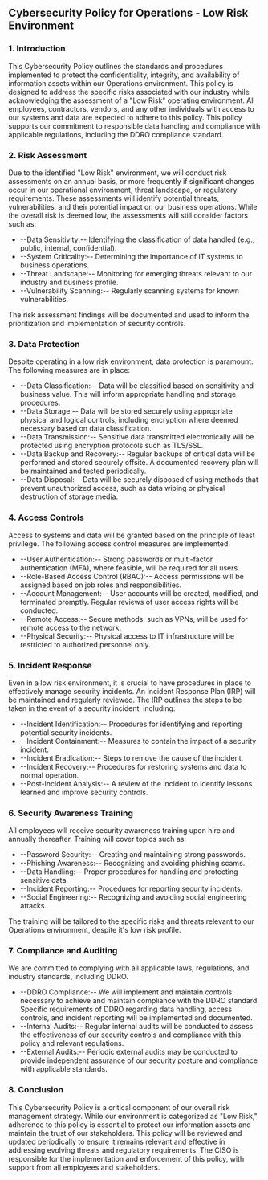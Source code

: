 ## Cybersecurity Policy for Operations - Low Risk Environment

### 1. Introduction

This Cybersecurity Policy outlines the standards and procedures implemented to protect the confidentiality, integrity, and availability of information assets within our Operations environment. This policy is designed to address the specific risks associated with our industry while acknowledging the assessment of a "Low Risk" operating environment. All employees, contractors, vendors, and any other individuals with access to our systems and data are expected to adhere to this policy. This policy supports our commitment to responsible data handling and compliance with applicable regulations, including the DDRO compliance standard.

### 2. Risk Assessment

Due to the identified "Low Risk" environment, we will conduct risk assessments on an annual basis, or more frequently if significant changes occur in our operational environment, threat landscape, or regulatory requirements. These assessments will identify potential threats, vulnerabilities, and their potential impact on our business operations. While the overall risk is deemed low, the assessments will still consider factors such as:

-   --Data Sensitivity:-- Identifying the classification of data handled (e.g., public, internal, confidential).
-   --System Criticality:-- Determining the importance of IT systems to business operations.
-   --Threat Landscape:-- Monitoring for emerging threats relevant to our industry and business profile.
-   --Vulnerability Scanning:-- Regularly scanning systems for known vulnerabilities.

The risk assessment findings will be documented and used to inform the prioritization and implementation of security controls.

### 3. Data Protection

Despite operating in a low risk environment, data protection is paramount. The following measures are in place:

-   --Data Classification:-- Data will be classified based on sensitivity and business value. This will inform appropriate handling and storage procedures.
-   --Data Storage:-- Data will be stored securely using appropriate physical and logical controls, including encryption where deemed necessary based on data classification.
-   --Data Transmission:-- Sensitive data transmitted electronically will be protected using encryption protocols such as TLS/SSL.
-   --Data Backup and Recovery:-- Regular backups of critical data will be performed and stored securely offsite. A documented recovery plan will be maintained and tested periodically.
-   --Data Disposal:-- Data will be securely disposed of using methods that prevent unauthorized access, such as data wiping or physical destruction of storage media.

### 4. Access Controls

Access to systems and data will be granted based on the principle of least privilege. The following access control measures are implemented:

-   --User Authentication:-- Strong passwords or multi-factor authentication (MFA), where feasible, will be required for all users.
-   --Role-Based Access Control (RBAC):-- Access permissions will be assigned based on job roles and responsibilities.
-   --Account Management:-- User accounts will be created, modified, and terminated promptly. Regular reviews of user access rights will be conducted.
-   --Remote Access:-- Secure methods, such as VPNs, will be used for remote access to the network.
-   --Physical Security:-- Physical access to IT infrastructure will be restricted to authorized personnel only.

### 5. Incident Response

Even in a low risk environment, it is crucial to have procedures in place to effectively manage security incidents. An Incident Response Plan (IRP) will be maintained and regularly reviewed. The IRP outlines the steps to be taken in the event of a security incident, including:

-   --Incident Identification:-- Procedures for identifying and reporting potential security incidents.
-   --Incident Containment:-- Measures to contain the impact of a security incident.
-   --Incident Eradication:-- Steps to remove the cause of the incident.
-   --Incident Recovery:-- Procedures for restoring systems and data to normal operation.
-   --Post-Incident Analysis:-- A review of the incident to identify lessons learned and improve security controls.

### 6. Security Awareness Training

All employees will receive security awareness training upon hire and annually thereafter. Training will cover topics such as:

-   --Password Security:-- Creating and maintaining strong passwords.
-   --Phishing Awareness:-- Recognizing and avoiding phishing scams.
-   --Data Handling:-- Proper procedures for handling and protecting sensitive data.
-   --Incident Reporting:-- Procedures for reporting security incidents.
-   --Social Engineering:-- Recognizing and avoiding social engineering attacks.

The training will be tailored to the specific risks and threats relevant to our Operations environment, despite it's low risk profile.

### 7. Compliance and Auditing

We are committed to complying with all applicable laws, regulations, and industry standards, including DDRO.

-   --DDRO Compliance:-- We will implement and maintain controls necessary to achieve and maintain compliance with the DDRO standard. Specific requirements of DDRO regarding data handling, access controls, and incident reporting will be implemented and documented.
-   --Internal Audits:-- Regular internal audits will be conducted to assess the effectiveness of our security controls and compliance with this policy and relevant regulations.
-   --External Audits:-- Periodic external audits may be conducted to provide independent assurance of our security posture and compliance with applicable standards.

### 8. Conclusion

This Cybersecurity Policy is a critical component of our overall risk management strategy. While our environment is categorized as "Low Risk," adherence to this policy is essential to protect our information assets and maintain the trust of our stakeholders. This policy will be reviewed and updated periodically to ensure it remains relevant and effective in addressing evolving threats and regulatory requirements. The CISO is responsible for the implementation and enforcement of this policy, with support from all employees and stakeholders.
